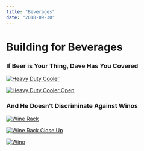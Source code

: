 ```yaml
---
title: "Beverages"
date: "2018-09-30"
---
```


# Building for Beverages

### If Beer is Your Thing, Dave Has You Covered

[![Heavy Duty Cooler](/static/bc3d0a00657bd5803971fb4243417768/765ea/HeavyDutyCooler.webp)](/static/bc3d0a00657bd5803971fb4243417768/765ea/HeavyDutyCooler.webp)

[![Heavy Duty Cooler Open](/static/6044caeb1611ca5797fa010d1203ab74/765ea/HeavyDutyCoolerOpen.webp)](/static/6044caeb1611ca5797fa010d1203ab74/765ea/HeavyDutyCoolerOpen.webp)

### And He Doesn't Discriminate Against Winos

[![Wine Rack](/static/60c3588db6aee66dbf0f2912ebaff2a3/765ea/WineRack.webp)](/static/60c3588db6aee66dbf0f2912ebaff2a3/765ea/WineRack.webp)

[![Wine Rack Close Up](/static/da2f0649f338cf5619442ee88e0acb4a/765ea/WineRackCloseUp.webp)](/static/da2f0649f338cf5619442ee88e0acb4a/765ea/WineRackCloseUp.webp)

[![Wino](/static/70d34be2638aea76f53380b91651ef20/765ea/Wino.webp)](/static/70d34be2638aea76f53380b91651ef20/765ea/Wino.webp)
